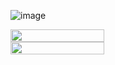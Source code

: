 

![image](https://github.com/Kanzykanz/Kanzykanz/assets/164191059/a4cdb07b-4b7f-446f-9fa2-094267ed2a53)


<a href="https://www.glitter-graphics.com"><img src="http://dl10.glitter-graphics.net/pub/585/585586e4j4vxtm9j.gif" width=150 height=20 border=0></a><br><a href="https://www.glitter-graphics.com" target=_blank>
<a href="https://www.glitter-graphics.com"><img src="http://dl9.glitter-graphics.net/pub/523/523619kq839m3zgi.gif" width=150 height=20 border=0></a><br><a href="https://www.glitter-graphics.com" target=_blank></a>

